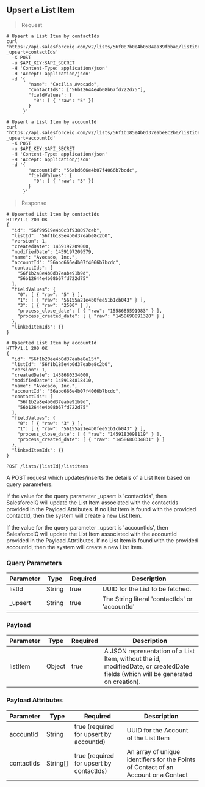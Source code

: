 ## Upsert a List Item

> Request

```shell
# Upsert a List Item by contactIds
curl 'https://api.salesforceiq.com/v2/lists/56f087b0e4b0584aa39fbba8/listitems?_upsert=contactIds'
  -X POST
  -u $API_KEY:$API_SECRET
  -H 'Content-Type: application/json'
  -H 'Accept: application/json'
  -d '{
        "name": "Cecilia Avocado",
        "contactIds": ["56b12644e4b08b67fd722d75"],
        "fieldValues": {
          "0": [ { "raw": "5" }]
        }
      }'

# Upsert a List Item by accountId
curl 'https://api.salesforceiq.com/v2/lists/56f1b185e4b0d37eabe8c2b0/listitems?_upsert=accountId'
  -X POST
  -u $API_KEY:$API_SECRET
  -H 'Content-Type: application/json'
  -H 'Accept: application/json'
  -d '{
        "accountId": "56abd666e4b07f4066b7bcdc",
        "fieldValues": {
          "0": [ { "raw": "3" }]
        }
      }'
```

> Response

```shell
# Upserted List Item by contactIds
HTTP/1.1 200 OK
{
  "id": "56f99519e4b0c3f938097ceb",
  "listId": "56f1b185e4b0d37eabe8c2b0",
  "version": 1,
  "createdDate": 1459197209000,
  "modifiedDate": 1459197209579,
  "name": "Avocado, Inc.",
  "accountId": "56abd666e4b07f4066b7bcdc",
  "contactIds": [
    "56f1b2a8e4b0d37eabe91b9d",
    "56b12644e4b08b67fd722d75"
  ],
  "fieldValues": {
    "0": [ { "raw": "5" } ],
    "1": [ { "raw": "56155a21e4b0fee51b1cb043" } ],
    "3": [ { "raw": "2500" } ],
    "process_close_date": [ { "raw": "1558685591983" } ],
    "process_created_date": [ { "raw": "1458690891320" } ]
  },
  "linkedItemIds": {}
}

# Upserted List Item by accountId
HTTP/1.1 200 OK
{
  "id": "56f1b20ee4b0d37eabe8e15f",
  "listId": "56f1b185e4b0d37eabe8c2b0",
  "version": 1,
  "createdDate": 1458680334000,
  "modifiedDate": 1459184818410,
  "name": "Avocado, Inc.",
  "accountId": "56abd666e4b07f4066b7bcdc",
  "contactIds": [
    "56f1b2a8e4b0d37eabe91b9d",
    "56b12644e4b08b67fd722d75"
  ],
  "fieldValues": {
    "0": [ { "raw": "3" } ],
    "1": [ { "raw": "56155a21e4b0fee51b1cb043" } ],
    "process_close_date": [ { "raw": "1459183098119" } ],
    "process_created_date": [ { "raw": "1458680334831" } ]
  },
  "linkedItemIds": {}
}
```
`POST /lists/{listId}/listitems`

A POST request which updates/inserts the details of a List Item based on query parameters. 

If the value for the query parameter _upsert is 'contactIds', then SalesforceIQ will update the List Item associated with the contactIds provided in the Payload Attributes. If no List Item is found with the provided contactId, then the system will create a new List Item.

If the value for the query parameter _upsert is 'accountIds', then SalesforceIQ will update the List Item associated with the accountId provided in the Payload Attrtibutes. If no List Item is found with the provided accountId, then the system will create a new List Item.

### Query Parameters
Parameter | Type | Required | Description
--------- | ---- | -------- | -----------
listId | String | true | UUID for the List to be fetched.
_upsert | String | true | The String literal 'contactIds' or 'accountId'

### Payload
Parameter | Type | Required | Description
--------- | ---- | -------- | -----------
listItem | Object | true | A JSON representation of a List Item, without the id, modifiedDate, or createdDate fields (which will be generated on creation).

### Payload Attributes
Parameter | Type | Required | Description
--------- | ---- | -------- | -----------
accountId | String | true (required for upsert by accountId) | UUID for the Account of the List Item
contactIds | String\[\] | true (required for upsert by contactIds) | An array of unique identifiers for the Points of Contact of an Account or a Contact